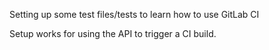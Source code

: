 Setting up some test files/tests to learn how to use GitLab CI

Setup works for using the API to trigger a CI build.
